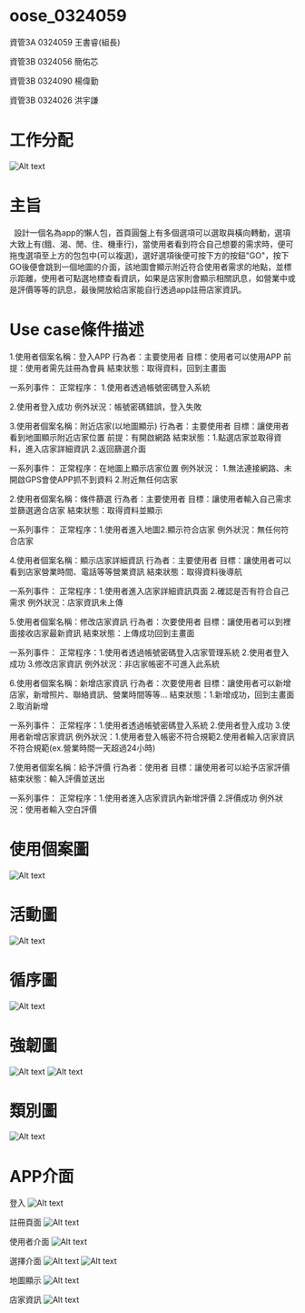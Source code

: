 # oose_0324059
資管3A 0324059 王書睿(組長)

資管3B 0324056 簡佑芯

資管3B 0324090 楊偉勤

資管3B 0324026 洪宇謙
# 工作分配
![Alt text](http://i.imgur.com/dUQo3Z5.jpg)

# 主旨          
    
   設計一個名為app的懶人包，首頁圓盤上有多個選項可以選取與橫向轉動，選項大致上有(餓、渴、閒、住、機車行)，當使用者看到符合自己想要的需求時，便可拖曳選項至上方的包包中(可以複選)，選好選項後便可按下方的按鈕"GO"，按下GO後便會跳到一個地圖的介面，該地圖會顯示附近符合使用者需求的地點，並標示距離，使用者可點選地標查看資訊，如果是店家則會顯示相關訊息，如營業中或是評價等等的訊息，最後開放給店家能自行透過app註冊店家資訊。
   
# Use case條件描述
1.使用者個案名稱：登入APP
行為者：主要使用者 
目標：使用者可以使用APP 
前提：使用者需先註冊為會員 
結束狀態：取得資料，回到主畫面 

一系列事件：
正常程序：
1.使用者透過帳號密碼登入系統 
 
2.使用者登入成功 
例外狀況：帳號密碼錯誤，登入失敗

3.使用者個案名稱：附近店家(以地圖顯示)
行為者：主要使用者
目標：讓使用者看到地圖顯示附近店家位置
前提：有開啟網路
結束狀態：1.點選店家並取得資料，進入店家詳細資訊 2.返回篩選介面

一系列事件：
    正常程序：在地圖上顯示店家位置
    例外狀況：
    1.無法連接網路、未開啟GPS會使APP抓不到資料 
    2.附近無任何店家

2.使用者個案名稱：條件篩選
行為者：主要使用者 
目標：讓使用者輸入自己需求並篩選適合店家
結束狀態：取得資料並顯示

一系列事件：
    正常程序：1.使用者進入地圖2.顯示符合店家
    例外狀況：無任何符合店家 

4.使用者個案名稱：顯示店家詳細資訊
行為者：主要使用者 
目標：讓使用者可以看到店家營業時間、電話等等營業資訊 
結束狀態：取得資料後導航

一系列事件：
    正常程序：1.使用者進入店家詳細資訊頁面 2.確認是否有符合自己需求
    例外狀況：店家資訊未上傳

5.使用者個案名稱：修改店家資訊
行為者：次要使用者 
目標：讓使用者可以到裡面接收店家最新資訊 
結束狀態：上傳成功回到主畫面

一系列事件：
    正常程序：1.使用者透過帳號密碼登入店家管理系統 2.使用者登入成功 3.修改店家資訊
    例外狀況：非店家帳密不可進入此系統
    
6.使用者個案名稱：新增店家資訊
行為者：次要使用者 
目標：讓使用者可以新增店家，新增照片、聯絡資訊、營業時間等等… 
結束狀態：1.新增成功，回到主畫面 2.取消新增

一系列事件：
    正常程序：1.使用者透過帳號密碼登入系統 2.使用者登入成功 3.使用者新增店家資訊
    例外狀況：1.使用者登入帳密不符合規範2.使用者輸入店家資訊不符合規範(ex.營業時間一天超過24小時)

7.使用者個案名稱：給予評價
行為者：使用者 
目標：讓使用者可以給予店家評價 
結束狀態：輸入評價並送出

一系列事件：
    正常程序：1.使用者進入店家資訊內新增評價 2.評價成功
    例外狀況：使用者輸入空白評價
    
# 使用個案圖
![Alt text](http://imgur.com/WkPLOS2.jpg)

# 活動圖
![Alt text](http://i.imgur.com/ROahpWC.png)

# 循序圖
![Alt text](http://i.imgur.com/Pfp4XRq.jpg)

# 強韌圖
![Alt text](http://i.imgur.com/zn48WRF.png)
![Alt text](http://i.imgur.com/g2k68In.png)

# 類別圖
![Alt text](http://i.imgur.com/ZYoLPtH.jpg)

# APP介面

登入
![Alt text](http://i.imgur.com/0JJX25v.jpg)

註冊頁面
![Alt text](http://i.imgur.com/VcEhxfK.jpg)

使用者介面
![Alt text](http://i.imgur.com/978iiaq.jpg)

選擇介面
![Alt text](http://i.imgur.com/k2gD7Nw.jpg)
![Alt text](http://i.imgur.com/c8uzq6n.jpg)

地圖顯示
![Alt text](http://i.imgur.com/jUa1j8S.jpg)

店家資訊
![Alt text](http://i.imgur.com/8FW6Acy.jpg)
